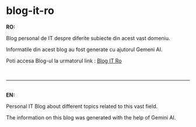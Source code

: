 # blog-it-ro
<strong>RO:</strong>
<p>Blog personal de IT despre diferite subiecte din acest vast domeniu.</p>
<p>Informatile din acest blog au fost generate cu ajutorul Gemeni AI.</p>
<p>Poti accesa Blog-ul la urmatorul link : <a href="https://daniel-savescu.github.io/blog-it-ro">Blog IT Ro</a></p>
<br/>
<hr/>
<br/>
<strong>EN:</strong>
<p>Personal IT Blog about different topics related to this vast field.</p>
<p>The information on this blog was generated with the help of Gemini AI.</p>



